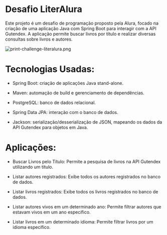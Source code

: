 # Desafio LiterAlura
Este projeto é um desafio de programação proposto
pela Alura, focado na criação de uma aplicação Java 
com Spring Boot para interagir com a API Gutendex. 
A aplicação permite buscar livros por título e 
realizar diversas consultas sobre livros e autores.


![print-challenge-literalura.png](print-challenge-literalura.png)

# Tecnologias Usadas:
* Spring Boot: criação de aplicações Java stand-alone.

* Maven: automação de build e gerenciamento de dependências.

* PostgreSQL: banco de dados relacional.

* Spring Data JPA: interação com o banco de dados.

* Jackson: serialização/desserialização de JSON, mapeando os dados da API Gutendex para objetos em Java.

# Aplicações:

* Buscar Livros pelo Título: Permite a pesquisa de livros na API Gutendex utilizando um título.

* Listar autores registrados: Exibe todos os autores registrados no banco de dados.

* Listar livros registrados: Exibe todos os livros registrados no banco de dados.

* Listar autores vivos em um determinado ano: Permite filtrar autores que estavam vivos em um ano específico.

* Listar livros em um determinado idioma: Permite filtrar livros por um idioma específico.